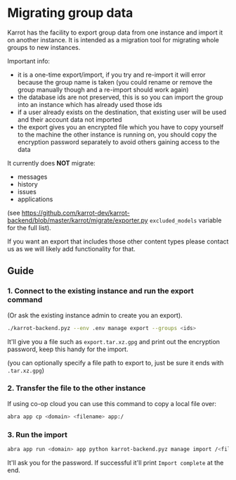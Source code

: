 # Migrating group data

Karrot has the facility to export group data from one instance and import it on another instance. It is intended as a migration tool for migrating whole groups to new instances.

Important info:
- it is a one-time export/import, if you try and re-import it will error because the group name is taken (you could rename or remove the group manually though and a re-import should work again)
- the database ids are not preserved, this is so you can import the group into an instance which has already used those ids
- if a user already exists on the destination, that existing user will be used and their account data not imported
- the export gives you an encrypted file which you have to copy yourself to the machine the other instance is running on, you should copy the encryption password separately to avoid others gaining access to the data

It currently does **NOT** migrate:
- messages
- history
- issues
- applications

(see https://github.com/karrot-dev/karrot-backend/blob/master/karrot/migrate/exporter.py `excluded_models` variable for the full list).

If you want an export that includes those other content types please contact us as we will likely add functionality for that.

## Guide

### 1. Connect to the existing instance and run the export command

(Or ask the existing instance admin to create you an export).

```bash
./karrot-backend.pyz --env .env manage export --groups <ids>
```

It'll give you a file such as `export.tar.xz.gpg` and print out the encryption password, keep this handy for the import.

(you can optionally specify a file path to export to, just be sure it ends with `.tar.xz.gpg`)

### 2. Transfer the file to the other instance

If using co-op cloud you can use this command to copy a local file over:

```bash
abra app cp <domain> <filename> app:/
```

### 3. Run the import

```bash
abra app run <domain> app python karrot-backend.pyz manage import /<filename>
```

It'll ask you for the password. If successful it'll print `Import complete` at the end.
